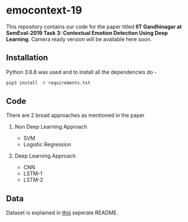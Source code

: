 # emocontext-19
This repository contains our code for the paper titled **IIT Gandhinagar at SemEval-2019 Task 3: Contextual Emotion Detection Using Deep Learning**. Camera ready version will be available here soon.

## Installation

Python 3.6.8 was used and to install all the dependencies do - 
```py
pip3 install -r requirements.txt
```
## Code

There are 2 broad approaches as mentioned in the paper
1. Non Deep Learning Approach

    * SVM
    * Logistic Regression

2. Deep Learning Approach

    * CNN
    * LSTM-1
    * LSTM-2

## Data
Dataset is explained in [this](./data/README.md) seperate README.
